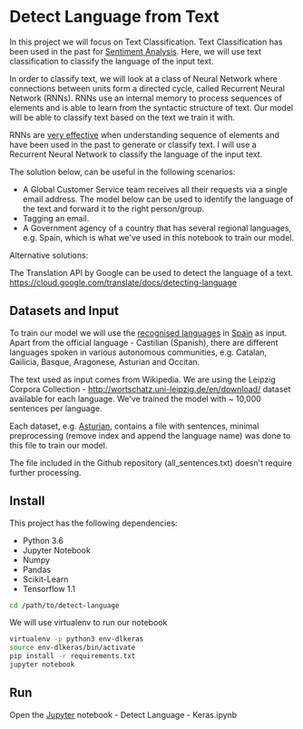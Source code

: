 # Detect Language from Text

In this project we will focus on Text Classification. Text Classification has been used in the past for [Sentiment Analysis](https://en.wikipedia.org/wiki/Sentiment_analysis). Here, we will use text classification to classify the language of the input text. 

In order to classify text, we will look at a class of Neural Network where connections between units form a directed cycle, called Recurrent Neural Network (RNNs). RNNs use an internal memory to process sequences of elements and is able to learn from the syntactic structure of text. Our model will be able to classify text based on the text we train it with.

RNNs are [very effective](http://karpathy.github.io/2015/05/21/rnn-effectiveness/) when understanding sequence of elements and have been used in the past to generate or classify text. I will use a Recurrent Neural Network to classify the language of the input text.

The solution below, can be useful in the following scenarios:
- A Global Customer Service team receives all their requests via a single email address. The model below can be used to identify the language of the text and forward it to the right person/group.
- Tagging an email.
- A Government agency of a country that has several regional languages, e.g. Spain, which is what we've used in this notebook to train our model.

Alternative solutions:

The Translation API by Google can be used to detect the language of a text.
https://cloud.google.com/translate/docs/detecting-language

## Datasets and Input

To train our model we will use the [recognised languages](https://en.wikipedia.org/wiki/Spain#cite_note-c-6) in [Spain](https://en.wikipedia.org/wiki/Spain) as input. Apart from the official language - Castilian (Spanish), there are different languages spoken in various autonomous communities, e.g. Catalan, Gailicia, Basque, Aragonese, Asturian and Occitan.

The text used as input comes from Wikipedia. We are using the Leipzig Corpora Collection - http://wortschatz.uni-leipzig.de/en/download/ dataset available for each language. We've trained the model with ~ 10,000 sentences per language. 

Each dataset, e.g. [Asturian](http://pcai056.informatik.uni-leipzig.de/downloads/corpora/ast_wikipedia_2016_10K.tar.gz), contains a file with sentences, minimal preprocessing (remove index and append the language name) was done to this file to train our model.

The file included in the Github repository (all_sentences.txt) doesn't require further processing.

## Install

This project has the following dependencies:
- Python 3.6
- Jupyter Notebook
- Numpy
- Pandas
- Scikit-Learn
- Tensorflow 1.1


```bash
cd /path/to/detect-language
```

We will use virtualenv to run our notebook
```bash
virtualenv -p python3 env-dlkeras
source env-dlkeras/bin/activate
pip install -r requirements.txt
jupyter notebook
```

## Run 

Open the [Jupyter](http://jupyter.org/install.html) notebook - Detect Language - Keras.ipynb
